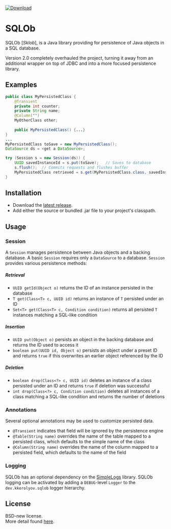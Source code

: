 [![Download](https://api.bintray.com/packages/kkorolyov/java/sqlob/images/download.svg) ](https://bintray.com/kkorolyov/java/sqlob/_latestVersion)

# SQLOb
SQLOb [_Sklob_], is a Java library providing for persistence of Java objects in a SQL database.

Version 2.0 completely overhauled the project, turning it away from an additional wrapper on top of JDBC and into a more focused persistence library.

## Examples
```java
public class MyPersistedClass {
	@Transient
	private int counter;
	private String name;
	@Column("")
	MyOtherClass other;
	
	public MyPersistedClass() {...}
}
...
MyPersistedClass toSave = new MyPersistedClass();
DataSource ds = <get a DataSource>;

try (Session s = new Session(ds)) {
	UUID savedInstanceId = s.put(toSave);	// Saves to database
	s.flush();	// Commits requests and flushes buffer
	MyPersistedClass retrieved = s.get(MyPersistedClass.class, savedInstanceId);	// Retrieves from database
}
```

## Installation
* Download the [latest release](https://github.com/kkorolyov/SQLOb/releases/latest).
* Add either the source or bundled .jar file to your project's classpath.

## Usage
### Session
A `Session` manages persistence between Java objects and a backing database.
A basic `Session` requires only a `DataSource` to a database.
`Session` provides various persistence methods:
##### Retrieval
* `UUID getId(Object o)` returns the ID of an instance persisted in the database
* `T get(Class<T> c, UUID id)` returns an instance of `T` persisted under an ID
* `Set<T> get(Class<T> c, Condition condition)` returns all persisted `T` instances matching a SQL-like condition

##### Insertion
* `UUID put(Object o)` persists an object in the backing database and returns the ID used to access it
* `boolean put(UUID id, Object o)` persists an object under a preset ID and returns `true` if this overwrites an earlier object referenced by the ID

##### Deletion
* `boolean drop(Class<?> c, UUID id)` deletes an instance of a class persisted under an ID and returns `true` if deletion was successful
* `int drop(Class<?> c, Condition condition)` deletes all instances of a class matching a SQL-like condition and returns the number of deletions

### Annotations
Several optional annotations may be used to customize persisted data.
* `@Transient` indicates that field will be ignored by the persistence engine
* `@Table(String name)` overrides the name of the table mapped to a persisted class, which defaults to the simple name of the class
* `@Column(String name)` overrides the name of the column mapped to a persisted field, which defaults to the name of the field

### Logging
SQLOb has an optional dependency on the [SimpleLogs](https://github.com/kkorolyov/SimpleLogs) library.
SQLOb logging can be activated by adding a `DEBUG`-level `Logger` to the `dev.kkorolyov.sqlob` logger hierarchy.

## License
BSD-new license.  
More detail found [here](LICENSE).
